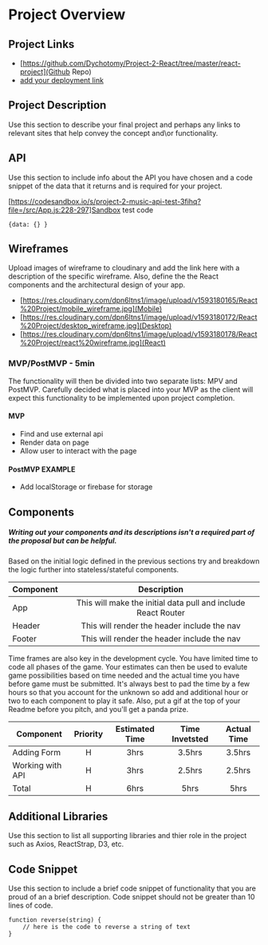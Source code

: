 # Project Overview

## Project Links

- [https://github.com/Dychotomy/Project-2-React/tree/master/react-project](Github Repo)
- [add your deployment link]()

## Project Description

Use this section to describe your final project and perhaps any links to relevant sites that help convey the concept and\or functionality.

## API

Use this section to include info about the API you have chosen and a code snippet of the data that it returns and is required for your project. 


[https://codesandbox.io/s/project-2-music-api-test-3fihq?file=/src/App.js:228-297]Sandbox test code
```
{data: {} }
```


## Wireframes

Upload images of wireframe to cloudinary and add the link here with a description of the specific wireframe. Also, define the the React components and the architectural design of your app.

- [https://res.cloudinary.com/dpn6ltns1/image/upload/v1593180165/React%20Project/mobile_wireframe.jpg](Mobile)
- [https://res.cloudinary.com/dpn6ltns1/image/upload/v1593180172/React%20Project/desktop_wireframe.jpg](Desktop)
- [https://res.cloudinary.com/dpn6ltns1/image/upload/v1593180178/React%20Project/react%20wireframe.jpg](React)


### MVP/PostMVP - 5min

The functionality will then be divided into two separate lists: MPV and PostMVP.  Carefully decided what is placed into your MVP as the client will expect this functionality to be implemented upon project completion.  

#### MVP 
- Find and use external api 
- Render data on page 
- Allow user to interact with the page

#### PostMVP EXAMPLE

- Add localStorage or firebase for storage

## Components
##### Writing out your components and its descriptions isn't a required part of the proposal but can be helpful.

Based on the initial logic defined in the previous sections try and breakdown the logic further into stateless/stateful components. 

| Component | Description | 
| --- | :---: |  
| App | This will make the initial data pull and include React Router| 
| Header | This will render the header include the nav | 
| Footer | This will render the header include the nav | 


Time frames are also key in the development cycle.  You have limited time to code all phases of the game.  Your estimates can then be used to evalute game possibilities based on time needed and the actual time you have before game must be submitted. It's always best to pad the time by a few hours so that you account for the unknown so add and additional hour or two to each component to play it safe. Also, put a gif at the top of your Readme before you pitch, and you'll get a panda prize.

| Component | Priority | Estimated Time | Time Invetsted | Actual Time |
| --- | :---: |  :---: | :---: | :---: |
| Adding Form | H | 3hrs| 3.5hrs | 3.5hrs |
| Working with API | H | 3hrs| 2.5hrs | 2.5hrs |
| Total | H | 6hrs| 5hrs | 5hrs |

## Additional Libraries
 Use this section to list all supporting libraries and thier role in the project such as Axios, ReactStrap, D3, etc. 

## Code Snippet

Use this section to include a brief code snippet of functionality that you are proud of an a brief description.  Code snippet should not be greater than 10 lines of code. 

```
function reverse(string) {
	// here is the code to reverse a string of text
}
```
